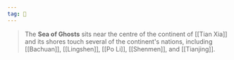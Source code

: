 ```yaml
---
tag: 🌊
---
```

> The **Sea of Ghosts** sits near the centre of the continent of [[Tian Xia]] and its shores touch several of the continent's nations, including [[Bachuan]], [[Lingshen]], [[Po Li]], [[Shenmen]], and [[Tianjing]].








